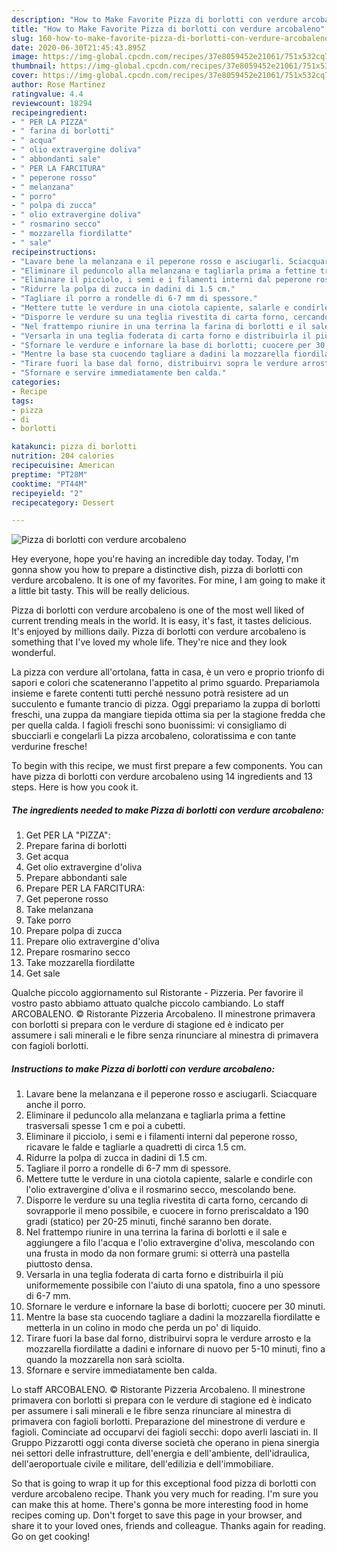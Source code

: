 ```yaml
---
description: "How to Make Favorite Pizza di borlotti con verdure arcobaleno"
title: "How to Make Favorite Pizza di borlotti con verdure arcobaleno"
slug: 160-how-to-make-favorite-pizza-di-borlotti-con-verdure-arcobaleno
date: 2020-06-30T21:45:43.895Z
image: https://img-global.cpcdn.com/recipes/37e8059452e21061/751x532cq70/pizza-di-borlotti-con-verdure-arcobaleno-recipe-main-photo.jpg
thumbnail: https://img-global.cpcdn.com/recipes/37e8059452e21061/751x532cq70/pizza-di-borlotti-con-verdure-arcobaleno-recipe-main-photo.jpg
cover: https://img-global.cpcdn.com/recipes/37e8059452e21061/751x532cq70/pizza-di-borlotti-con-verdure-arcobaleno-recipe-main-photo.jpg
author: Rose Martinez
ratingvalue: 4.4
reviewcount: 18294
recipeingredient:
- " PER LA PIZZA"
- " farina di borlotti"
- " acqua"
- " olio extravergine doliva"
- " abbondanti sale"
- " PER LA FARCITURA"
- " peperone rosso"
- " melanzana"
- " porro"
- " polpa di zucca"
- " olio extravergine doliva"
- " rosmarino secco"
- " mozzarella fiordilatte"
- " sale"
recipeinstructions:
- "Lavare bene la melanzana e il peperone rosso e asciugarli. Sciacquare anche il porro."
- "Eliminare il peduncolo alla melanzana e tagliarla prima a fettine trasversali spesse 1 cm e poi a cubetti."
- "Eliminare il picciolo, i semi e i filamenti interni dal peperone rosso, ricavare le falde e tagliarle a quadretti di circa 1.5 cm."
- "Ridurre la polpa di zucca in dadini di 1.5 cm."
- "Tagliare il porro a rondelle di 6-7 mm di spessore."
- "Mettere tutte le verdure in una ciotola capiente, salarle e condirle con l&#39;olio extravergine d&#39;oliva e il rosmarino secco, mescolando bene."
- "Disporre le verdure su una teglia rivestita di carta forno, cercando di sovrapporle il meno possibile, e cuocere in forno preriscaldato a 190 gradi (statico) per 20-25 minuti, finché saranno ben dorate."
- "Nel frattempo riunire in una terrina la farina di borlotti e il sale e aggiungere a filo l&#39;acqua e l&#39;olio extravergine d&#39;oliva, mescolando con una frusta in modo da non formare grumi: si otterrà una pastella piuttosto densa."
- "Versarla in una teglia foderata di carta forno e distribuirla il più uniformemente possibile con l&#39;aiuto di una spatola, fino a uno spessore di 6-7 mm."
- "Sfornare le verdure e infornare la base di borlotti; cuocere per 30 minuti."
- "Mentre la base sta cuocendo tagliare a dadini la mozzarella fiordilatte e metterla in un colino in modo che perda un po&#39; di liquido."
- "Tirare fuori la base dal forno, distribuirvi sopra le verdure arrosto e la mozzarella fiordilatte a dadini e infornare di nuovo per 5-10 minuti, fino a quando la mozzarella non sarà sciolta."
- "Sfornare e servire immediatamente ben calda."
categories:
- Recipe
tags:
- pizza
- di
- borlotti

katakunci: pizza di borlotti 
nutrition: 204 calories
recipecuisine: American
preptime: "PT28M"
cooktime: "PT44M"
recipeyield: "2"
recipecategory: Dessert

---
```



![Pizza di borlotti con verdure arcobaleno](https://img-global.cpcdn.com/recipes/37e8059452e21061/751x532cq70/pizza-di-borlotti-con-verdure-arcobaleno-recipe-main-photo.jpg)

Hey everyone, hope you're having an incredible day today. Today, I'm gonna show you how to prepare a distinctive dish, pizza di borlotti con verdure arcobaleno. It is one of my favorites. For mine, I am going to make it a little bit tasty. This will be really delicious.

Pizza di borlotti con verdure arcobaleno is one of the most well liked of current trending meals in the world. It is easy, it's fast, it tastes delicious. It's enjoyed by millions daily. Pizza di borlotti con verdure arcobaleno is something that I've loved my whole life. They're nice and they look wonderful.

La pizza con verdure all&#39;ortolana, fatta in casa, è un vero e proprio trionfo di sapori e colori che scateneranno l&#39;appetito al primo sguardo. Prepariamola insieme e farete contenti tutti perché nessuno potrà resistere ad un succulento e fumante trancio di pizza. Oggi prepariamo la zuppa di borlotti freschi, una zuppa da mangiare tiepida ottima sia per la stagione fredda che per quella calda. I fagioli freschi sono buonissimi: vi consigliamo di sbucciarli e congelarli La pizza arcobaleno, coloratissima e con tante verdurine fresche!


To begin with this recipe, we must first prepare a few components. You can have pizza di borlotti con verdure arcobaleno using 14 ingredients and 13 steps. Here is how you cook it.

<!--inarticleads1-->

##### The ingredients needed to make Pizza di borlotti con verdure arcobaleno:

1. Get  PER LA &#34;PIZZA&#34;:
1. Prepare  farina di borlotti
1. Get  acqua
1. Get  olio extravergine d&#39;oliva
1. Prepare  abbondanti sale
1. Prepare  PER LA FARCITURA:
1. Get  peperone rosso
1. Take  melanzana
1. Take  porro
1. Prepare  polpa di zucca
1. Prepare  olio extravergine d&#39;oliva
1. Prepare  rosmarino secco
1. Take  mozzarella fiordilatte
1. Get  sale


Qualche piccolo aggiornamento sul Ristorante - Pizzeria. Per favorire il vostro pasto abbiamo attuato qualche piccolo cambiando. Lo staff ARCOBALENO. © Ristorante Pizzeria Arcobaleno. Il minestrone primavera con borlotti si prepara con le verdure di stagione ed è indicato per assumere i sali minerali e le fibre senza rinunciare al minestra di primavera con fagioli borlotti. 

<!--inarticleads2-->

##### Instructions to make Pizza di borlotti con verdure arcobaleno:

1. Lavare bene la melanzana e il peperone rosso e asciugarli. Sciacquare anche il porro.
1. Eliminare il peduncolo alla melanzana e tagliarla prima a fettine trasversali spesse 1 cm e poi a cubetti.
1. Eliminare il picciolo, i semi e i filamenti interni dal peperone rosso, ricavare le falde e tagliarle a quadretti di circa 1.5 cm.
1. Ridurre la polpa di zucca in dadini di 1.5 cm.
1. Tagliare il porro a rondelle di 6-7 mm di spessore.
1. Mettere tutte le verdure in una ciotola capiente, salarle e condirle con l&#39;olio extravergine d&#39;oliva e il rosmarino secco, mescolando bene.
1. Disporre le verdure su una teglia rivestita di carta forno, cercando di sovrapporle il meno possibile, e cuocere in forno preriscaldato a 190 gradi (statico) per 20-25 minuti, finché saranno ben dorate.
1. Nel frattempo riunire in una terrina la farina di borlotti e il sale e aggiungere a filo l&#39;acqua e l&#39;olio extravergine d&#39;oliva, mescolando con una frusta in modo da non formare grumi: si otterrà una pastella piuttosto densa.
1. Versarla in una teglia foderata di carta forno e distribuirla il più uniformemente possibile con l&#39;aiuto di una spatola, fino a uno spessore di 6-7 mm.
1. Sfornare le verdure e infornare la base di borlotti; cuocere per 30 minuti.
1. Mentre la base sta cuocendo tagliare a dadini la mozzarella fiordilatte e metterla in un colino in modo che perda un po&#39; di liquido.
1. Tirare fuori la base dal forno, distribuirvi sopra le verdure arrosto e la mozzarella fiordilatte a dadini e infornare di nuovo per 5-10 minuti, fino a quando la mozzarella non sarà sciolta.
1. Sfornare e servire immediatamente ben calda.


Lo staff ARCOBALENO. © Ristorante Pizzeria Arcobaleno. Il minestrone primavera con borlotti si prepara con le verdure di stagione ed è indicato per assumere i sali minerali e le fibre senza rinunciare al minestra di primavera con fagioli borlotti. Preparazione del minestrone di verdure e fagioli. Cominciate ad occuparvi dei fagioli secchi: dopo averli lasciati in. Il Gruppo Pizzarotti oggi conta diverse società che operano in piena sinergia nei settori delle infrastrutture, dell&#39;energia e dell&#39;ambiente, dell&#39;idraulica, dell&#39;aeroportuale civile e militare, dell&#39;edilizia e dell&#39;immobiliare. 

So that is going to wrap it up for this exceptional food pizza di borlotti con verdure arcobaleno recipe. Thank you very much for reading. I'm sure you can make this at home. There's gonna be more interesting food in home recipes coming up. Don't forget to save this page in your browser, and share it to your loved ones, friends and colleague. Thanks again for reading. Go on get cooking!
